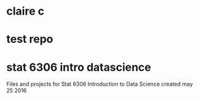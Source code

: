 # claire c
# test repo
# stat 6306 intro datascience
Files and projects for Stat 6306 Introduction to Data Science
created may 25 2016

